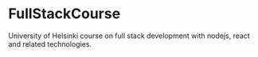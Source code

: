 # FullStackCourse
University of Helsinki course on full stack development with nodejs, react and related technologies.

